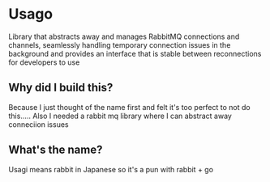 # Usago
Library that abstracts away and manages RabbitMQ connections and channels,
seamlessly handling temporary connection issues in the background and provides
an interface that is stable between reconnections for developers to use

## Why did I build this?
Because I just thought of the name first and felt it's too perfect to not do
this..... Also I needed a rabbit mq library where I can abstract away conneciion
issues

## What's the name?
Usagi means rabbit in Japanese so it's a pun with rabbit + go
